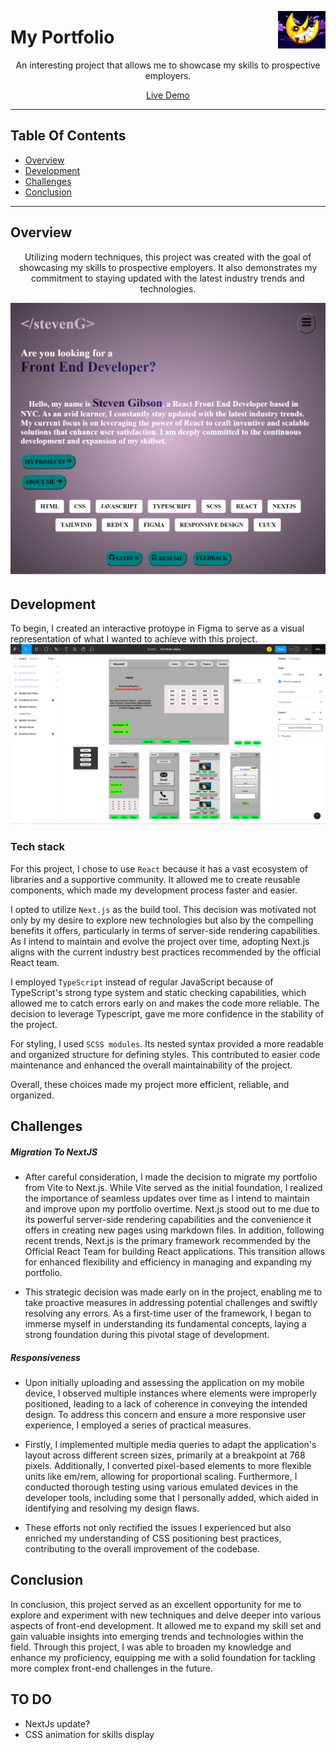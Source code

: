 <a target="_blank" href="https://steveng.vercel.app/"> <img src="public/assets/moon.png" align="right" height="60" />
</a>

# My Portfolio

<p align="center">An interesting project that allows me to showcase my skills to prospective employers.</p>

<p align="center"> <a target="_blank" href="https://steveng.vercel.app/"> Live Demo </a> </p>

---
## Table Of Contents
  - [Overview](#overview)
  - [Development](#development)
  - [Challenges](#challenges)
  - [Conclusion](#conclusion)
---

## Overview
<p align="center">Utilizing modern techniques, this project was created with the goal of showcasing my skills to prospective employers. It also demonstrates my commitment to staying updated with the latest industry trends and technologies.</p>

![Website Image](public/assets/myPortfolio.png) 

### 

## Development
To begin, I created an interactive protoype in Figma to serve as a visual representation of what I wanted to achieve with this project.
![Portfolio Design](public/assets/portfolioDesign.png)

### **Tech stack**

For this project, I chose to use `React` because it has a vast ecosystem of libraries and a supportive community. It allowed me to create reusable components, which made my development process faster and easier.

I opted to utilize `Next.js` as the build tool. This decision was motivated not only by my desire to explore new technologies but also by the compelling benefits it offers, particularly in terms of server-side rendering capabilities. As I intend to maintain and evolve the project over time, adopting Next.js aligns with the current industry best practices recommended by the official React team.

I employed `TypeScript` instead of regular JavaScript because of TypeScript's strong type system and static checking capabilities, which allowed me to catch errors early on and makes the code more reliable. The decision to leverage Typescript, gave me more confidence in the stability of the project.

For styling, I used `SCSS modules`. Its nested syntax provided a more readable and organized structure for defining styles. This contributed to easier code maintenance and enhanced the overall maintainability of the project.

Overall, these choices made my project more efficient, reliable, and organized.


## Challenges

##### **Migration To NextJS**

- After careful consideration, I made the decision to migrate my portfolio from Vite to Next.js. While Vite served as the initial foundation, I realized the importance of seamless updates over time as I intend to maintain and improve upon my portfolio overtime. Next.js stood out to me due to its powerful server-side rendering capabilities and the convenience it offers in creating new pages using markdown files. In addition, following recent trends, Next.js is the primary framework recommended by the Official React Team for building React applications. This transition allows for enhanced flexibility and efficiency in managing and expanding my portfolio.

- This strategic decision was made early on in the project, enabling me to take proactive measures in addressing potential challenges and swiftly resolving any errors. As a first-time user of the framework, I began to immerse myself in understanding its fundamental concepts, laying a strong foundation during this pivotal stage of development.

##### **Responsiveness**

- Upon initially uploading and assessing the application on my mobile device, I observed multiple instances where elements were improperly positioned, leading to a lack of coherence in conveying the intended design. To address this concern and ensure a more responsive user experience, I employed a series of practical measures.

- Firstly, I implemented multiple media queries to adapt the application's layout across different screen sizes, primarily at a breakpoint at 768 pixels. Additionally, I converted pixel-based elements to more flexible units like em/rem, allowing for proportional scaling. Furthermore, I conducted thorough testing using various emulated devices in the developer tools, including some that I personally added, which aided in identifying and resolving my design flaws.

- These efforts not only rectified the issues I experienced but also enriched my understanding of CSS positioning best practices, contributing to the overall improvement of the codebase.


## Conclusion

In conclusion, this project served as an excellent opportunity for me to explore and experiment with new techniques and delve deeper into various aspects of front-end development. It allowed me to expand my skill set and gain valuable insights into emerging trends and technologies within the field. Through this project, I was able to broaden my knowledge and enhance my proficiency, equipping me with a solid foundation for tackling more complex front-end challenges in the future.

## TO DO
- NextJs update?
- CSS animation for skills display